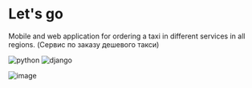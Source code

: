 # Let's go
Mobile and web application for ordering a taxi in different services in all regions. (Сервис по заказу дешевого такси)

![python](https://img.shields.io/badge/python-3.8-green)
![django](https://img.shields.io/badge/django%20versions-4.2-green)


![image](https://user-images.githubusercontent.com/89586840/235340831-2ddfef0e-0f4d-48a5-9688-19cddad7bd7a.png)
